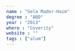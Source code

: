 ```yaml
---
name : "Sela Mador-Haim"
degree : "ABD"
year : "2013"
where : "Coverity"
website : ""
tags : ["alum"]
---
```

